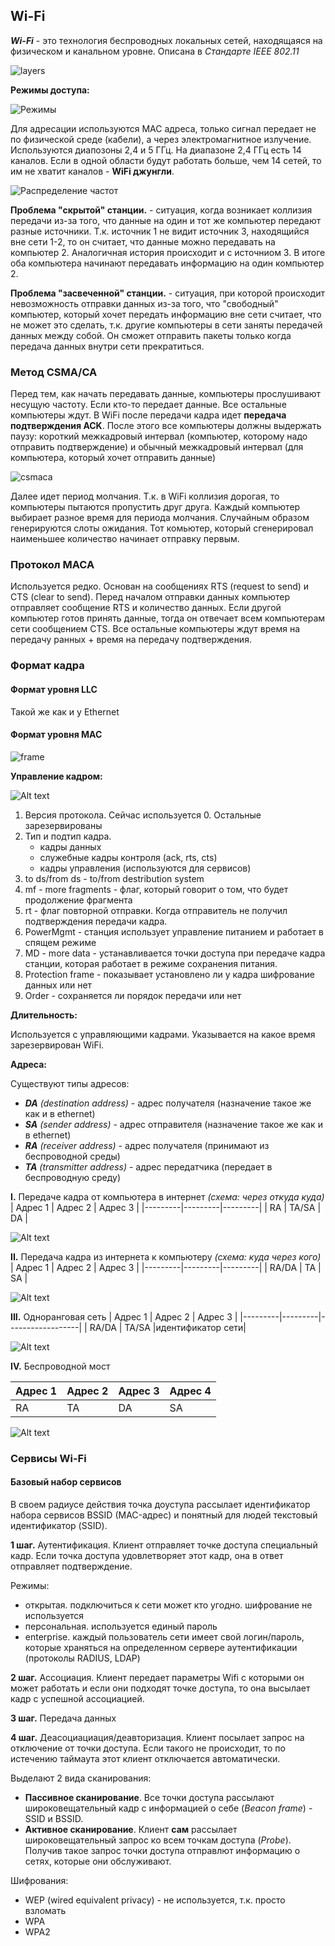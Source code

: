 ## Wi-Fi
_**Wi-Fi**_ - это технология беспроводных локальных сетей, находящаяся на физическом и канальном уровне. Описана в _Cтандарте IEEE 802.11_

![layers](src/img15.png)

**Режимы доступа:**

![Режимы](src/img12.png)

Для адресации используются MAC адреса, только сигнал передает не по физической среде (кабели), а через электромагнитное излучение. Используются диапозоны 2,4 и 5 ГГц. На диапазоне 2,4 ГГц есть 14 каналов. Если в одной области будут работать больше, чем 14 сетей, то им не хватит каналов - **WiFi джунгли**.

![Распределение частот](src/img13.png)

**Проблема "скрытой" станции.** - ситуация, когда возникает коллизия передачи из-за того, что данные на один и тот же компьютер передают разные источники. Т.к. источник 1 не видит источник 3, находящийся вне сети 1-2, то он считает, что данные можно передавать на компьютер 2. Аналогичная история происходит и с источниом 3. В итоге оба компьютера начинают передавать информацию на один компьютер 2.

**Проблема "засвеченной" станции.** - ситуация, при которой происходит невозможность отправки данных из-за того, что "свободный" компьютер, который хочет передать информацию вне сети считает, что не может это сделать, т.к. другие компьютеры в сети заняты передачей данных между собой. Он сможет отправить пакеты только когда передача данных внутри сети прекратиться.

### Метод CSMA/CA

Перед тем, как начать передавать данные, компьютеры прослушивают несущую частоту. Если кто-то передает данные. Все остальные компьютеры ждут. В WiFi после передачи кадра идет **передача подтверждения ACK**. После этого все компьютеры должны выдержать паузу: короткий межкадровый интервал (компьютер, которому надо отправить подтверждение) и обычный межкадровый интервал (для компьютера, который хочет отправить данные)

![csmaca](src/img14.png)

Далее идет период молчания. Т.к. в WiFi коллизия дорогая, то компьютеры пытаются пропустить друг друга. Каждый компьютер выбирает разное время для периода молчания. Случайным образом генерируются слоты ожидания. Тот комьютер, который сгенерировал наименьшее количество начинает отправку первым.

### Протокол MACA

Используется редко. Основан на сообщениях RTS (request to send) и CTS (clear to send). 
Перед началом отправки данных компьютер отправляет сообщение RTS и количество данных. Если другой компьютер готов принять данные, тогда он отвечает всем компьютерам сети сообщением CTS. Все остальные компьютеры ждут время на передачу ранных + время на передачу подтверждения.

### Формат кадра

#### Формат уровня LLC
Такой же как и у Ethernet

#### Формат уровня MAC

![frame](src/img16.png)

**Управление кадром:**

![Alt text](src/img21.png)

1. Версия протокола. Сейчас используется 0. Остальные зарезервированы
2. Тип и подтип кадра. 
    - кадры данных
    - служебные кадры контроля (ack, rts, cts)
    - кадры управления (используются для сервисов)
3. to ds/from ds - to/from destribution system
4. mf - more fragments - флаг, который говорит о том, что будет продолжение фрагмента
5. rt - флаг повторной отправки. Когда отправитель не получил подтверждения передачи кадра.
6. PowerMgmt - станция использует управление питанием и работает в спящем режиме
7. MD - more data - устанавливается точки доступа при передаче кадра станции, которая работает в режиме сохранения питания. 
8. Protection frame - показывает установлено ли у кадра шифрование данных или нет
9. Order - сохраняется ли порядок передачи или нет
 
**Длительность:**

Используется с управляющими кадрами. Указывается на какое время зарезервирован WiFi.

**Адреса:**

Существуют типы адресов:
- _**DA** (destination address)_ - адрес получателя (назначение такое же как и в ethernet)
- _**SA** (sender address)_ - адрес отправителя (назначение такое же как и в ethernet)
- _**RA** (receiver address)_ - адрес получателя (принимают из беспроводной среды)
- _**TA** (transmitter address)_ - адрес передатчика (передает в беспроводную среду)

**I.** Передаче кадра от компьютера в интернет _(схема: через откуда куда)_
| Адрес 1 | Адрес 2 | Адрес 3 |
|---------|---------|---------|
|   RA    |  TA/SA  |    DA   |

![Alt text](src/img17.png)

**II.** Передача кадра из интернета к компьютеру _(схема: куда через кого)_
| Адрес 1 | Адрес 2 | Адрес 3 |
|---------|---------|---------|
|  RA/DA  |    TA   |    SA   |

![Alt text](src/img18.png)

**III.** Одноранговая сеть
| Адрес 1 | Адрес 2 |     Адрес 3      |
|---------|---------|------------------|
|  RA/DA  |  TA/SA  |идентификатор сети|

![Alt text](src/img19.png)

**IV.** Беспроводной мост

| Адрес 1 | Адрес 2 | Адрес 3 | Адрес 4 |
|---------|---------|---------|---------|
|   RA    |    TA   |    DA   |    SA   |

![Alt text](src/img20.png)

### Сервисы Wi-Fi

#### Базовый набор сервисов

В своем радиусе действия точка доуступа рассылает идентификатор набора сервисов BSSID 
(MAC-адрес) и понятный для людей текстовый идентификатор (SSID).

**1 шаг.** Аутентификация. Клиент отправляет точке доступа специальный кадр. Если точка 
доступа удовлетворяет этот кадр, она в ответ отправляет подтверждение.

Режимы:
- открытая. подключиться к сети может кто угодно. шифрование не используется
- персональная. используется единый пароль
- enterprise. каждый пользователь сети имеет свой логин/пароль, которые храняться на 
определенном сервере аутентификации (протоколы RADIUS, LDAP)

**2 шаг.** Ассоциация. Клиент передает параметры Wifi c которыми он может работать и если они 
подходят точке доступа, то она высылает кадр с успешной ассоциацией. 

**3 шаг.** Передача данных

**4 шаг.** Деасоциациация/деавторизация. Клиент посылает запрос на отключение от точки доступа. 
Если такого не происходит, то по истечению таймаута этот клиент отключается автоматически.

Выделают 2 вида сканирования:
- **Пассивное сканирование**. Все точки доступа рассылают широковещательный кадр с информацией о себе (_Beacon frame_) - SSID и BSSID.
- **Активное сканирование**. Клиент **сам** рассылает широковещательный запрос ко всем точкам доступа (_Probe_). Получив такое запрос точки доступа отправлют информацию о сетях, которые они обслуживают.

Шифрования:
- WEP (wired equivalent privacy) - не используется, т.к. просто взломать
- WPA
- WPA2